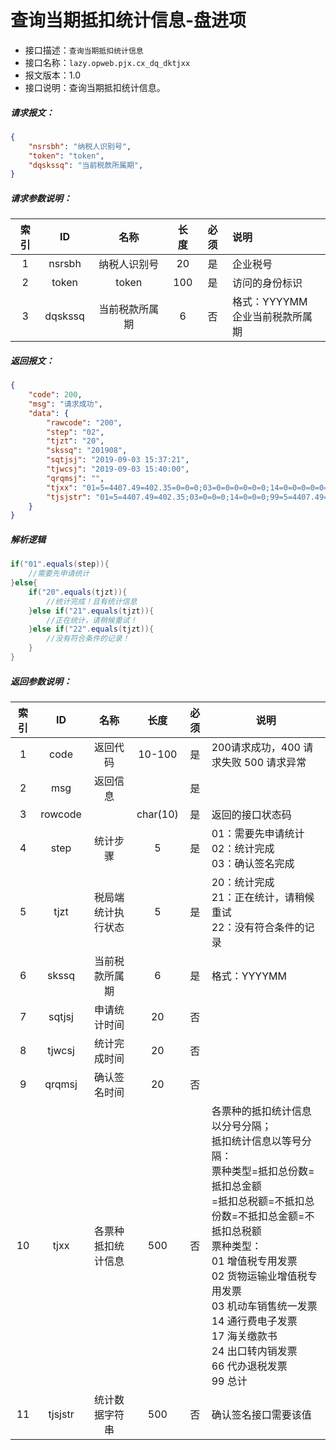 # 查询当期抵扣统计信息-盘进项

- 接口描述：`查询当期抵扣统计信息`
- 接口名称：`lazy.opweb.pjx.cx_dq_dktjxx`
- 报文版本：1.0
- 接口说明：查询当期抵扣统计信息。

##### 请求报文：

```json
{
	"nsrsbh": "纳税人识别号",
	"token": "token",
	"dqskssq": "当前税款所属期",
}
```

#####  请求参数说明：

| 索引 |   ID    |      名称      | 长度 | 必须 | 说明                                |
| :--: | :-----: | :------------: | :--: | :--: | :---------------------------------- |
|  1   | nsrsbh  |  纳税人识别号  |  20  |  是  | 企业税号                            |
|  2   |  token  |     token      | 100  |  是  | 访问的身份标识                      |
|  3   | dqskssq | 当前税款所属期 |  6   |  否  | 格式：YYYYMM<br/>企业当前税款所属期 |

##### 返回报文：

```json
{
	"code": 200,
	"msg": "请求成功",
	"data": {
		"rawcode": "200",
		"step": "02",
		"tjzt": "20",
		"skssq": "201908",
		"sqtjsj": "2019-09-03 15:37:21",
		"tjwcsj": "2019-09-03 15:40:00",
		"qrqmsj": "",
		"tjxx": "01=5=4407.49=402.35=0=0=0;03=0=0=0=0=0=0;14=0=0=0=0=0=0;24=0=0=0=0=0=0;99=5=4407.49=402.35=0=0=0;",
		"tjsjstr": "01=5=4407.49=402.35;03=0=0=0;14=0=0=0;99=5=4407.49=402.35;"
	}
}
```

##### 解析逻辑

```java
if("01".equals(step)){
	//需要先申请统计
}else{
	if("20".equals(tjzt)){
		//统计完成！且有统计信息
	}else if("21".equals(tjzt)){
		//正在统计，请稍候重试！
	}else if("22".equals(tjzt)){
		//没有符合条件的记录！
	}
}
```
#####  返回参数说明：


| 索引 |   ID    |        名称         |   长度   | 必须 | 说明                                                         |
| :--: | :-----: | :-----------------: | :------: | :--: | ------------------------------------------------------------ |
|  1   |  code   |      返回代码       |  10-100  |  是  | 200请求成功，400 请求失败 500 请求异常                       |
|  2   |   msg   |      返回信息       |          |  是  |                                                              |
|  3   | rowcode |                     | char(10) |  是  | 返回的接口状态码                                             |
|  4   |  step   |      统计步骤       |    5     |  是  | 01：需要先申请统计<br/>02：统计完成<br/>03：确认签名完成     |
|  5   |  tjzt   | 税局端 统计执行状态 |    5     |  是  | 20：统计完成<br/>21：正在统计，请稍候重试 <br/>22：没有符合条件的记录 |
|  6   |  skssq  |   当前税款所属期    |    6     |  是  | 格式：YYYYMM                                                 |
|  7   | sqtjsj  |    申请统计时间     |    20    |  否  |                                                              |
|  8   | tjwcsj  |    统计完成时间     |    20    |  否  |                                                              |
|  9   | qrqmsj  |    确认签名时间     |    20    |  否  |                                                              |
|  10  |  tjxx   | 各票种抵扣统计信息  |   500    |  否  | 各票种的抵扣统计信息以分号分隔；<br/>抵扣统计信息以等号分隔：<br/>票种类型=抵扣总份数=抵扣总金额<br/>=抵扣总税额=不抵扣总份数=不抵扣总金额=不抵扣总税额<br/>票种类型：<br/>01 增值税专用发票<br/>02 货物运输业增值税专用发票<br/>03 机动车销售统一发票<br/>14 通行费电子发票<br/>17 海关缴款书<br/>24 出口转内销发票<br/>66 代办退税发票 <br/>99 总计 |
|  11  | tjsjstr |   统计数据字符串    |   500    |  否  | 确认签名接口需要该值                                         |